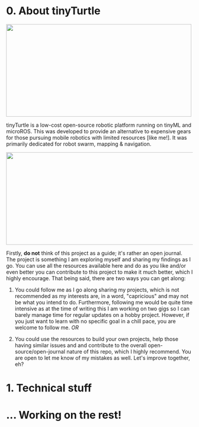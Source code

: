 # 0. About tinyTurtle
<p align="left">
<img src="https://github.com/AntarCreates/tinyTurtle/assets/81281780/951f558c-7a50-4587-adb6-7d57f8c82dde" width="500" height="250" align="center" />
</p>

tinyTurtle is a low-cost open-source robotic platform running on tinyML and microROS. This was developed to provide an alternative to expensive gears for those pursuing mobile robotics with limited resources [like me!]. It was primarily dedicated for robot swarm, mapping & navigation. 

<p align="right">
<img src="https://github.com/AntarCreates/tinyTurtle/assets/81281780/392812b9-1e2f-4f99-bcea-7a34e67f3bcb" width="700" height="250" align="center" />
</p>

Firstly, **do not** think of this project as a guide; it's rather an open journal. The project is something I am exploring myself and sharing my findings as I go. You can use all the resources available here and do as you like and/or even better you can contribute to this project to make it much better, which I highly encourage. That being said, there are two ways you can get along:

1. You could follow me as I go along sharing my projects, which is not recommended as my interests are, in a word, "capricious" and may not be what you intend to do. Furthermore, following me would be quite time intensive as at the time of writing this I am working on two gigs so I can barely manage time for regular updates on a hobby project. However, if you just want to learn with no specific goal in a chill pace, you are welcome to follow me. _OR_
  
2. You could use the resources to build your own projects, help those having similar issues and and contribute to the overall open-source/open-journal nature of this repo, which I highly recommend. You are open to let me know of my mistakes as well. Let's improve together, eh?


# 1. Technical stuff



# ... Working on the rest!





                                                                                                                                                                                                                            





